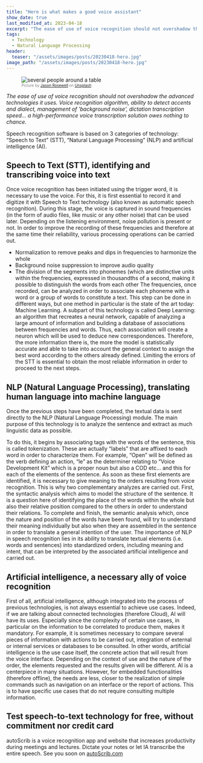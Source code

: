 ```yaml
---
title: "Here is what makes a good voice assistant"
show_date: true
last_modified_at: 2023-04-18
excerpt: "The ease of use of voice recognition should not overshadow the advanced technologies it uses: voice recognition algorithm, ability to detect accents and dialect, management of 'background noise', dictation transcription speed..."
tags:
  - Technology
  - Natural Language Processing
header:
  teaser: "/assets/images/posts/20230418-hero.jpg"
image_path: "/assets/images/posts/20230418-hero.jpg"
---
```


<figure>
<img src="{{ site.url }}{{ site.baseurl }}/assets/images/posts/20230418-hero.jpg" alt="several people around a table" class="full" loading="lazy">
<figcaption style="color:grey; font-size:10px;">Picture by <a href="https://unsplash.com/@jasonrosewell">Jason Rosewell</a> on <a href="https://unsplash.com">Unsplash</a>
  </figcaption>
</figure>

_The ease of use of voice recognition should not overshadow the advanced technologies it uses. Voice recognition algorithm, ability to detect accents and dialect, management of 'background noise', dictation transcription speed... a high-performance voice transcription solution owes nothing to chance._

Speech recognition software is based on 3 categories of technology: “Speech to Text” (STT), “Natural Language Processing” (NLP) and artificial intelligence (AI).

## Speech to Text (STT), identifying and transcribing voice into text
Once voice recognition has been initiated using the trigger word, it is necessary to use the voice. For this, it is first essential to record it and digitize it with Speech to Text technology (also known as automatic speech recognition).
During this stage, the voice is captured in sound frequencies (in the form of audio files, like music or any other noise) that can be used later.
Depending on the listening environment, noise pollution is present or not. In order to improve the recording of these frequencies and therefore at the same time their reliability, various processing operations can be carried out.
- Normalization to remove peaks and dips in frequencies to harmonize the whole
- Background noise suppression to improve audio quality
- The division of the segments into phonemes (which are distinctive units within the frequencies, expressed in thousandths of a second, making it possible to distinguish the words from each other
The frequencies, once recorded, can be analyzed in order to associate each phoneme with a word or a group of words to constitute a text. This step can be done in different ways, but one method in particular is the state of the art today: Machine Learning.
A subpart of this technology is called Deep Learning: an algorithm that recreates a neural network, capable of analyzing a large amount of information and building a database of associations between frequencies and words. Thus, each association will create a neuron which will be used to deduce new correspondences.
Therefore, the more information there is, the more the model is statistically accurate and able to take into account the general context to assign the best word according to the others already defined.
Limiting the errors of the STT is essential to obtain the most reliable information in order to proceed to the next steps.

## NLP (Natural Language Processing), translating human language into machine language
Once the previous steps have been completed, the textual data is sent directly to the NLP (Natural Language Processing) module. The main purpose of this technology is to analyze the sentence and extract as much linguistic data as possible.
 
To do this, it begins by associating tags with the words of the sentence, this is called tokenization. These are actually “labels” that are affixed to each word in order to characterize them. For example, “Open” will be defined as the verb defining an action, “le” as the determiner relating to “Voice Development Kit” which is a proper noun but also a COD etc… and this for each of the elements of the sentence.
As soon as these first elements are identified, it is necessary to give meaning to the orders resulting from voice recognition. This is why two complementary analyzes are carried out.
First, the syntactic analysis which aims to model the structure of the sentence. It is a question here of identifying the place of the words within the whole but also their relative position compared to the others in order to understand their relations.
To complete and finish, the semantic analysis which, once the nature and position of the words have been found, will try to understand their meaning individually but also when they are assembled in the sentence in order to translate a general intention of the user.
The importance of NLP in speech recognition lies in its ability to translate textual elements (i.e. words and sentences) into standardized orders, including meaning and intent, that can be interpreted by the associated artificial intelligence and carried out.

## Artificial intelligence, a necessary ally of voice recognition
First of all, artificial intelligence, although integrated into the process of previous technologies, is not always essential to achieve use cases. Indeed, if we are talking about connected technologies (therefore Cloud), AI will have its uses. Especially since the complexity of certain use cases, in particular on the information to be correlated to produce them, makes it mandatory.
For example, it is sometimes necessary to compare several pieces of information with actions to be carried out, integration of external or internal services or databases to be consulted.
In other words, artificial intelligence is the use case itself, the concrete action that will result from the voice interface. Depending on the context of use and the nature of the order, the elements requested and the results given will be different.
AI is a centerpiece in many situations. However, for embedded functionalities (therefore offline), the needs are less, closer to the realization of simple commands such as navigation on an interface or the report of actions. This is to have specific use cases that do not require consulting multiple information.

## Test speech-to-text technology for free, without commitment nor credit card
autoScrib is a voice recognition app and website that increases productivity during meetings and lectures. Dictate your notes or let IA transcribe the entire speech.
See you soon on [autoScrib.com](https://autoscrib.com)
